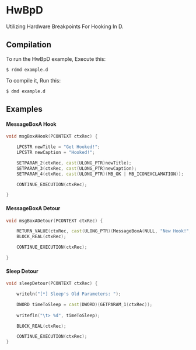 
# HwBpD

Utilizing Hardware Breakpoints For Hooking In D.

## Compilation
To run the HwBpD example, Execute this:

```
$ rdmd example.d

```

To compile it, Run this:

```
$ dmd example.d
```

## Examples

#### MessageBoxA Hook
```d
void msgBoxAHook(PCONTEXT ctxRec) {

    LPCSTR newTitle = "Get Hooked!";
    LPCSTR newCaption = "Hooked!";

    SETPARAM_2(ctxRec, cast(ULONG_PTR)newTitle);
    SETPARAM_3(ctxRec, cast(ULONG_PTR)newCaption);
    SETPARAM_4(ctxRec, cast(ULONG_PTR)(MB_OK | MB_ICONEXCLAMATION));

    CONTINUE_EXECUTION(ctxRec);

}
```

#### MessageBoxA Detour

```d
void msgBoxADetour(PCONTEXT ctxRec) {

    RETURN_VALUE(ctxRec, cast(ULONG_PTR)(MessageBoxA(NULL, "New Hook!", "Hooked!", 0)));
    BLOCK_REAL(ctxRec);

    CONTINUE_EXECUTION(ctxRec);

}
```

#### Sleep Detour

```d
void sleepDetour(PCONTEXT ctxRec) {

    writeln("[*] Sleep's Old Parameters: ");

    DWORD timeToSleep = cast(DWORD)(GETPARAM_1(ctxRec));
    
    writefln("\t> %d", timeToSleep);

    BLOCK_REAL(ctxRec);

    CONTINUE_EXECUTION(ctxRec);
}
```
